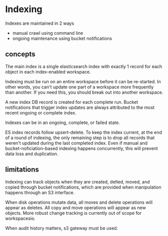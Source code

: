 # Indexing

Indexes are maintained in 2 ways

* manual crawl using command line
* ongoing maintenance using bucket notifications

## concepts

The main index is a single elasticsearch index with exactly 1 record for each object in each index-enabled workspace.

Indexing must be run on an entire workspace before it can be re-started.  In other words, you can't update one part of a workspace more frequently than another.  If you need this, you should break out into another workspace.

A new index DB record is created for each complete run.  Bucket notifications that trigger index updates are always attributed to the most recent ongoing or complete index.

Indexes can be in an ongoing, complete, or failed state.

ES index records follow upsert-delete.  To keep the index current, at the end of a round of indexing, the only remaining step is to drop all records that weren't updated during the last completed index.  Even if manual and bucket-noficiation-based indexing happens concurrently, this will prevent data loss and duplication.

## limitations

Indexing can track objects when they are created, delted, moved, and copied through bucket notifications, which are provided when manipulation happens through an S3 interface.

When disk operations mutate data, all moves and delete operations will appear as deletes.  All copy and move operations will appear as new objects.  More robust change tracking is currently out of scope for workspacesio.

When audit history matters, s3 gateway must be used.
